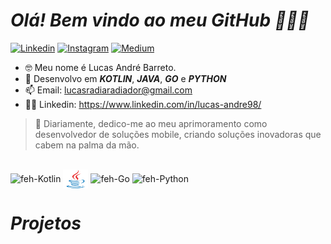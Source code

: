 # ***Olá! Bem vindo ao meu GitHub 👨🏻‍💻***

[![Linkedin](https://img.shields.io/badge/LinkedIn-0077B5?style=for-the-badge&logo=linkedin&logoColor=white)](https://www.linkedin.com/in/lucas-andre98/)
[![Instagram](https://img.shields.io/badge/Instagram-E4405F?style=for-the-badge&logo=instagram&logoColor=white)](https://www.instagram.com/lucas_barretoxd/)
[![Medium](https://img.shields.io/badge/Medium-000000?style=for-the-badge&logo=medium&logoColor=white)](https://medium.com/@lucasradiaradiador)

- 🤓 Meu nome é Lucas André Barreto. 
- 🌱 Desenvolvo em ***KOTLIN***, ***JAVA***, ***GO*** e ***PYTHON***
- 📫 Email: lucasradiaradiador@gmail.com
- 🧑‍💼 Linkedin: https://www.linkedin.com/in/lucas-andre98/
> 📱 Diariamente, dedico-me ao meu aprimoramento como desenvolvedor de soluções mobile, criando soluções inovadoras que cabem na palma da mão.

<div style="display: inline_block"><br/>
    <img align="center" left="30" alt="feh-Kotlin" height="30" width="40" src="https://cdn.jsdelivr.net/gh/devicons/devicon/icons/kotlin/kotlin-original.svg" />
    <img align="center" alt="feh-HTML" height="30" width="40" src="https://raw.githubusercontent.com/devicons/devicon/master/icons/java/java-original.svg">
    <img align="center" left="30" alt="feh-Go" height="30" width="40" src="https://cdn.jsdelivr.net/gh/devicons/devicon/icons/go/go-original.svg" />
    <img align="center" left="30" alt="feh-Python" height="30" width="40" src="https://cdn.jsdelivr.net/gh/devicons/devicon/icons/python/python-original.svg" />
</div>

# ***Projetos***


